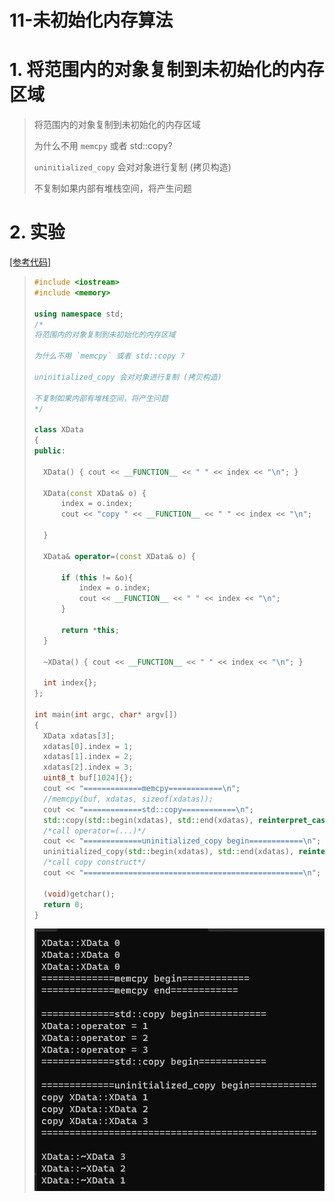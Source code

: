 # 11-未初始化内存算法

# 1. 将范围内的对象复制到未初始化的内存区域

>将范围内的对象复制到未初始化的内存区域
>
>为什么不用 `memcpy` 或者 std::copy? 
>
>`uninitialized_copy` 会对对象进行复制 (拷贝构造)
>
>不复制如果内部有堆栈空间，将产生问题  

# 2. 实验

[[参考代码]]()

>```c++
>#include <iostream>
>#include <memory>
>
>using namespace std;
>/*
>将范围内的对象复制到未初始化的内存区域
>
>为什么不用 `memcpy` 或者 std::copy ?
>
>uninitialized_copy 会对对象进行复制 (拷贝构造)
>
>不复制如果内部有堆栈空间，将产生问题
>*/
>
>class XData
>{
>public:
>
>	XData() { cout << __FUNCTION__ << " " << index << "\n"; }
>
>	XData(const XData& o) {
>		index = o.index;
>		cout << "copy " << __FUNCTION__ << " " << index << "\n";
>		
>	}
>
>	XData& operator=(const XData& o) {
>
>		if (this != &o){
>			index = o.index;
>			cout << __FUNCTION__ << " " << index << "\n";
>		}
>
>		return *this;
>	}
>
>	~XData() { cout << __FUNCTION__ << " " << index << "\n"; }
>
>	int index{};
>};
>
>int main(int argc, char* argv[])
>{
>	XData xdatas[3];
>	xdatas[0].index = 1;
>	xdatas[1].index = 2;
>	xdatas[2].index = 3;
>	uint8_t buf[1024]{};
>	cout << "=============memcpy============\n";
>	//memcpy(buf, xdatas, sizeof(xdatas));
>	cout << "=============std::copy============\n";
>	std::copy(std::begin(xdatas), std::end(xdatas), reinterpret_cast<XData*>(buf));
>	/*call operator=(...)*/
>	cout << "=============uninitialized_copy begin============\n";
>	uninitialized_copy(std::begin(xdatas), std::end(xdatas), reinterpret_cast<XData*>(buf));
>	/*call copy construct*/
>	cout << "=================================================\n";
>
>	(void)getchar();
>	return 0;
>}
>
>```
>
>![image-20231013161520346](./assets/image-20231013161520346.png)